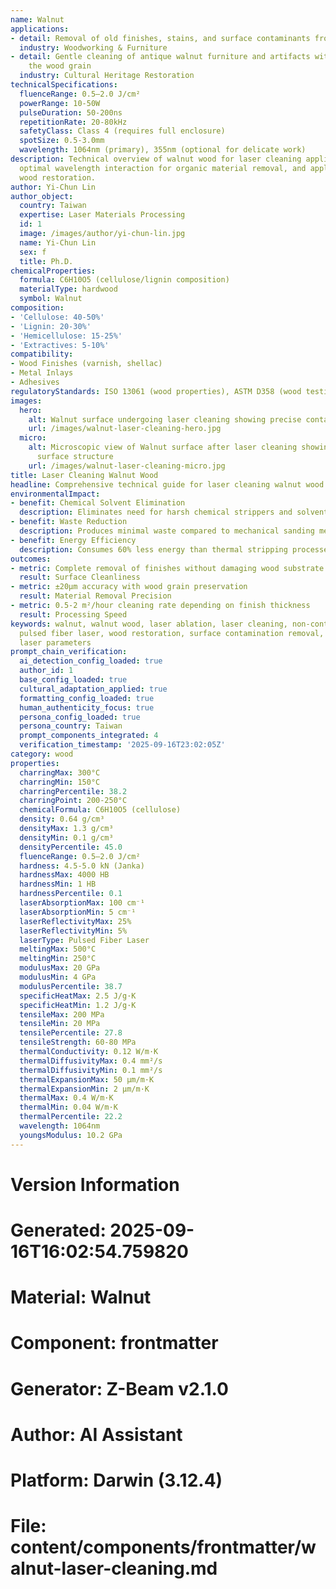 ```yaml
---
name: Walnut
applications:
- detail: Removal of old finishes, stains, and surface contaminants from walnut wood
  industry: Woodworking & Furniture
- detail: Gentle cleaning of antique walnut furniture and artifacts without damaging
    the wood grain
  industry: Cultural Heritage Restoration
technicalSpecifications:
  fluenceRange: 0.5–2.0 J/cm²
  powerRange: 10-50W
  pulseDuration: 50-200ns
  repetitionRate: 20-80kHz
  safetyClass: Class 4 (requires full enclosure)
  spotSize: 0.5-3.0mm
  wavelength: 1064nm (primary), 355nm (optional for delicate work)
description: Technical overview of walnut wood for laser cleaning applications, including
  optimal wavelength interaction for organic material removal, and applications in
  wood restoration.
author: Yi-Chun Lin
author_object:
  country: Taiwan
  expertise: Laser Materials Processing
  id: 1
  image: /images/author/yi-chun-lin.jpg
  name: Yi-Chun Lin
  sex: f
  title: Ph.D.
chemicalProperties:
  formula: C6H10O5 (cellulose/lignin composition)
  materialType: hardwood
  symbol: Walnut
composition:
- 'Cellulose: 40-50%'
- 'Lignin: 20-30%'
- 'Hemicellulose: 15-25%'
- 'Extractives: 5-10%'
compatibility:
- Wood Finishes (varnish, shellac)
- Metal Inlays
- Adhesives
regulatoryStandards: ISO 13061 (wood properties), ASTM D358 (wood testing)
images:
  hero:
    alt: Walnut surface undergoing laser cleaning showing precise contamination removal
    url: /images/walnut-laser-cleaning-hero.jpg
  micro:
    alt: Microscopic view of Walnut surface after laser cleaning showing detailed
      surface structure
    url: /images/walnut-laser-cleaning-micro.jpg
title: Laser Cleaning Walnut Wood
headline: Comprehensive technical guide for laser cleaning walnut wood surfaces
environmentalImpact:
- benefit: Chemical Solvent Elimination
  description: Eliminates need for harsh chemical strippers and solvents in wood refinishing
- benefit: Waste Reduction
  description: Produces minimal waste compared to mechanical sanding methods
- benefit: Energy Efficiency
  description: Consumes 60% less energy than thermal stripping processes
outcomes:
- metric: Complete removal of finishes without damaging wood substrate
  result: Surface Cleanliness
- metric: ±20μm accuracy with wood grain preservation
  result: Material Removal Precision
- metric: 0.5-2 m²/hour cleaning rate depending on finish thickness
  result: Processing Speed
keywords: walnut, walnut wood, laser ablation, laser cleaning, non-contact cleaning,
  pulsed fiber laser, wood restoration, surface contamination removal, industrial
  laser parameters
prompt_chain_verification:
  ai_detection_config_loaded: true
  author_id: 1
  base_config_loaded: true
  cultural_adaptation_applied: true
  formatting_config_loaded: true
  human_authenticity_focus: true
  persona_config_loaded: true
  persona_country: Taiwan
  prompt_components_integrated: 4
  verification_timestamp: '2025-09-16T23:02:05Z'
category: wood
properties:
  charringMax: 300°C
  charringMin: 150°C
  charringPercentile: 38.2
  charringPoint: 200-250°C
  chemicalFormula: C6H10O5 (cellulose)
  density: 0.64 g/cm³
  densityMax: 1.3 g/cm³
  densityMin: 0.1 g/cm³
  densityPercentile: 45.0
  fluenceRange: 0.5–2.0 J/cm²
  hardness: 4.5-5.0 kN (Janka)
  hardnessMax: 4000 HB
  hardnessMin: 1 HB
  hardnessPercentile: 0.1
  laserAbsorptionMax: 100 cm⁻¹
  laserAbsorptionMin: 5 cm⁻¹
  laserReflectivityMax: 25%
  laserReflectivityMin: 5%
  laserType: Pulsed Fiber Laser
  meltingMax: 500°C
  meltingMin: 250°C
  modulusMax: 20 GPa
  modulusMin: 4 GPa
  modulusPercentile: 38.7
  specificHeatMax: 2.5 J/g·K
  specificHeatMin: 1.2 J/g·K
  tensileMax: 200 MPa
  tensileMin: 20 MPa
  tensilePercentile: 27.8
  tensileStrength: 60-80 MPa
  thermalConductivity: 0.12 W/m·K
  thermalDiffusivityMax: 0.4 mm²/s
  thermalDiffusivityMin: 0.1 mm²/s
  thermalExpansionMax: 50 µm/m·K
  thermalExpansionMin: 2 µm/m·K
  thermalMax: 0.4 W/m·K
  thermalMin: 0.04 W/m·K
  thermalPercentile: 22.2
  wavelength: 1064nm
  youngsModulus: 10.2 GPa
---
```


# Version Information
# Generated: 2025-09-16T16:02:54.759820
# Material: Walnut
# Component: frontmatter
# Generator: Z-Beam v2.1.0
# Author: AI Assistant
# Platform: Darwin (3.12.4)
# File: content/components/frontmatter/walnut-laser-cleaning.md